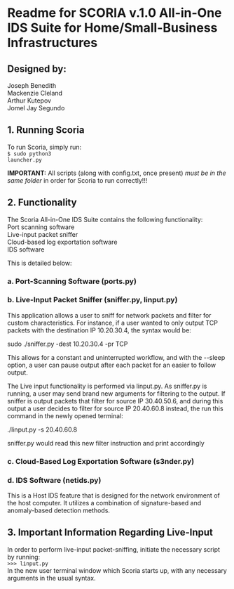<h1>Readme for SCORIA v.1.0 All-in-One IDS Suite for Home/Small-Business Infrastructures</h1>
<h2>Designed by:</h2>
    <p>Joseph Benedith<br>
    Mackenzie Cleland<br>
    Arthur Kutepov<br>
    Jomel Jay Segundo</p>

<h2>1. Running Scoria</h2>

To run Scoria, simply run:<br>
    <code>$ sudo python3 launcher.py</code>

**IMPORTANT:** All scripts (along with config.txt, once present) <em>must be in the same folder</em> in order for Scoria to run correctly!!!

<h2>2. Functionality</h2>

The Scoria All-in-One IDS Suite contains the following functionality:<br>
Port scanning software<br>
Live-input packet sniffer<br>
Cloud-based log exportation software<br>
IDS software<br>

This is detailed below:

<h3>a. Port-Scanning Software (ports.py)</h3>


<h3>b. Live-Input Packet Sniffer (sniffer.py, linput.py)</h3>
This application allows a user to sniff for network packets and filter for custom characteristics. For instance, if a user wanted to only output TCP packets with the destination IP 10.20.30.4, the syntax would be: 

sudo ./sniffer.py -dest 10.20.30.4 -pr TCP

This allows for a constant and uninterrupted workflow, and with the --sleep option, a user can pause output after each packet for an easier to follow output.

The Live input functionality is performed via linput.py. As sniffer.py is running, a user may send brand new arguments for filtering to the output. If sniffer is output packets that filter for source IP 30.40.50.6, and during this output a user decides to filter for source IP 20.40.60.8 instead, the run this command in the newly opened terminal:

./linput.py -s 20.40.60.8

sniffer.py would read this new filter instruction and print accordingly


<h3>c. Cloud-Based Log Exportation Software (s3nder.py)</h3>


<h3>d. IDS Software (netids.py)</h3>
This is a Host IDS feature that is designed for the network environment of the host computer. It utilizes a combination of signature-based and anomaly-based detection methods. 


<h2>3. Important Information Regarding Live-Input</h2>

In order to perform live-input packet-sniffing, initiate the necessary script by running:<br>
<code>>>> linput.py</code><br>
In the new user terminal window which Scoria starts up, with any necessary arguments in the usual syntax.
